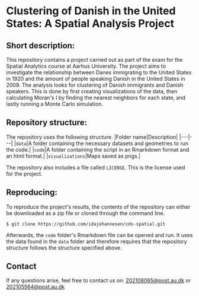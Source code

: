 # Clustering of Danish in the United States: A Spatial Analysis Project

## Short description:
This repository contains a project carried out as part of the exam for the Spatial Analytics course at Aarhus University. The project aims to investigate the relationship between Danes immigrating to the United States in 1920 and the amount of people speaking Danish in the United States in 2009. The analysis looks for clustering of Danish immigrants and Danish speakers. This is done by first creating visualizations of the data, then calculating Moran's I by finding the nearest neighbors for each state, and lastly running a Monte Carlo simulation. 

## Repository structure:
The repository uses the following structure. 
|Folder name|Description|
|---|---|
|```data```|A folder containing the necessary datasets and geometries to run the code.|
|```code```|A folder containing the script in an Rmarkdown format and an html format.|
|```visualizations```|Maps saved as pngs.|

The repository also includes a file called ```LICENSE```. This is the license used for the project.

## Reproducing:
To reproduce the project's results, the contents of the repository can either be downloaded as a zip file or cloned through the command line. 

```
$ git clone https://github.com/idajohannesen/cds-spatial.git
```
Afterwards, the ```code``` folder's Rmarkdown file can be opened and run. It uses the data found in the ```data``` folder and therefore requires that the repository structure follows the structure specified above.

## Contact
If any questions arise, feel free to contact us on:
202108065@post.au.dk or 202105564@post.au.dk
